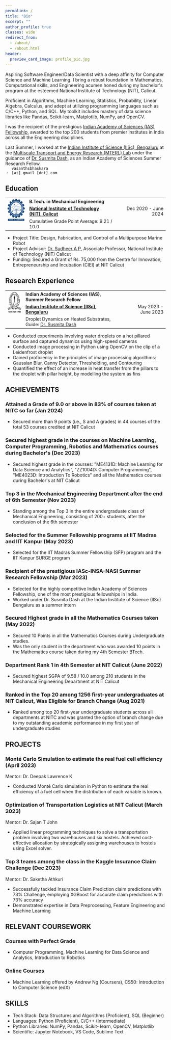 ```yaml
---
permalink: /
title: "Bio"
excerpt: ""
author_profile: true
classes: wide
redirect_from: 
  - /about/
  - /about.html
header:
  preview_card_image: profile_pic.jpg
---
```

Aspiring Software Engineer/Data Scientist with a deep affinity for Computer Science and Machine Learning. I bring a robust foundation in Mathematics, Computational skills, and Engineering acumen honed during my bachelor's program at the esteemed National Institute of Technology (NIT), Calicut.

Proficient in Algorithms, Machine Learning, Statistics, Probability, Linear Algebra, Calculus, and adept at utilizing programming languages such as C/C++, Python, and SQL. My toolkit includes mastery of data science libraries like Pandas, Scikit-learn, Matplotlib, NumPy, and OpenCV.

I was the recipient of the prestigious [Indian Academy of Sciences (IAS) Fellowship](https://webjapps.ias.ac.in/fellowship2023/lists/selectedList.jsp), awarded to the top 200 students from premier institutes in India across all the Engineering disciplines. 

Last Summer, I worked at the <a href="https://iisc.ac.in" target="_blank">Indian Institute of Science (IISc), Bengaluru</a> at the <a href="https://sites.google.com/view/dashresearchlab/people" target="_blank">Multiscale Transport and Energy Research (MTERL) Lab</a> under the guidance of <a href="https://mecheng.iisc.ac.in/people/susmita-dash/" target="_blank">Dr. Susmita Dash</a>, as an Indian Academy of Sciences Summer Research Fellow. <br>
<i class="fas fa-envelope email-link" id="emailicon-high">&nbsp;:&nbsp;&nbsp;</i> 
<code style="color: #000000; background: #ffffff; display: inline-block;">vasanthsbhaskara [at] gmail [dot] com</code>


## Education
<table>
  <tbody>
    <tr>
      <td rowspan="3" style="text-align: center; vertical-align: top;"><img src="./../images/iitg.png" width="70" height="70"></td>
      <td style="text-align: left; vertical-align: top;"><strong>B.Tech. in Mechanical Engineering</strong></td>
      <td></td>
    </tr>
    <tr>
      <td style="text-align: left; vertical-align: top;"><strong><a href="https://www.nitc.ac.in/">National Institute of Technology (NIT), Calicut</a></strong></td>
      <td>&nbsp;</td>
      <td style="text-align: right; vertical-align: top;">Dec 2020 - June 2024</td>
    </tr>
    <tr>
      <td style="text-align: left; vertical-align: top;">Cumulative Grade Point Average: 9.21 / 10.0</td>
      <td></td>
      <td></td>
    </tr>
  </tbody>
</table>

- Project Title: Design, Fabrication, and Control of a Multipurpose Marine Robot
- Project Advisor: [Dr. Sudheer A P](https://nitc.ac.in/department/mechanical-engineering/faculty-and-staff/faculty/8eb95fa4-0e19-4246-aa46-75095a3ec8d8), Associate Professor, National Institute of Technology (NIT) Calicut
- Funding: Secured a Grant of Rs. 75,000 from the Centre for Innovation, Entrepreneurship and Incubation (CIEI) at NIT Calicut

## Research Experience
<table>
  <tbody>
    <tr>
      <td rowspan="3" style="text-align: center; vertical-align: top;"><img src="./../images/iisc.png" width="70" height="70"></td>
      <td style="text-align: left; vertical-align: top;"><strong>Indian Academy of Sciences (IAS), Summer Research Fellow</strong></td>
      <td></td>
    </tr>
    <tr>
      <td style="text-align: left; vertical-align: top;"><strong><a href="https://iisc.ac.in">Indian Institute of Science (IISc), Bengaluru</a></strong></td>
      <td>&nbsp;</td>
      <td style="text-align: right; vertical-align: top;">May 2023 - June 2023</td>
    </tr>
    <tr>
      <td style="text-align: left; vertical-align: top;">Droplet Dynamics on Heated Substrates, Guide: <a href="https://mecheng.iisc.ac.in/people/susmita-dash/" target="_blank">Dr. Susmita Dash</a></td>
      <td></td>
      <td></td>
    </tr>
  </tbody>
</table>

- Conducted experiments involving water droplets on a hot pillared surface and captured dynamics using high-speed cameras
- Conducted image processing in Python using OpenCV on the clip of a Leidenfrost droplet
- Gained proficiency in the principles of image processing algorithms: Gaussian Blur, Canny Detector, Thresholding, and Contouring
- Quantified the effect of an increase in heat transfer from the pillars to the droplet with pillar height, by modelling the system as fins


## ACHIEVEMENTS

### Attained a Grade of 9.0 or above in 83% of courses taken at NITC so far (Jan 2024)
- Secured more than 9 points (i.e., S and A grades) in 44 courses of the total 53 courses credited at NIT Calicut

### Secured highest grade in the courses on Machine Learning, Computer Programming, Robotics and Mathematics courses during Bachelor's (Dec 2023)
- Secured highest grade in the courses: "ME4131D: Machine Learning for Data Science and Analytics", "ZZ1004D: Computer Programming", "ME4023D: Introduction To Robotics" and all the Mathematics courses during Bachelor's at NIT Calicut

### Top 3 in the Mechanical Engineering Department after the end of 6th Semester (Nov 2023)
- Standing among the Top 3 in the entire undergraduate class of Mechanical Engineering, consisting of 200+ students, after the conclusion of the 6th semester

### Selected for the Summer Fellowship programs at IIT Madras and IIT Kanpur (May 2023)
- Selected for the IIT Madras Summer Fellowship (SFP) program and the IIT Kanpur SURGE program

### Recipient of the prestigious IASc-INSA-NASI Summer Research Fellowship (Mar 2023)
- Selected for the highly competitive Indian Academy of Sciences Fellowship, one of the most prestigious fellowships in India.
- Worked under Dr. Susmita Dash at the Indian Institute of Science (IISc) Bengaluru as a summer intern

### Secured Highest grade in all the Mathematics Courses taken (May 2022)
- Secured 10 Points in all the Mathematics Courses during Undergraduate studies.
- Was the only student in the department who was awarded 10 points in the Mathematics course taken during my 4th Semester BTech.

### Department Rank 1 in 4th Semester at NIT Calicut (June 2022)
- Secured highest SGPA of 9.58 / 10.0 among 210 students in the Mechanical Engineering Department at NIT Calicut

### Ranked in the Top 20 among 1256 first-year undergraduates at NIT Calicut, Was Eligible for Branch Change (Aug 2021)
- Ranked among top 20 first-year undergraduate students across all departments at NITC and was granted the option of branch change due to my outstanding academic performance in my first year of undergraduate studies

## PROJECTS

### Monté Carlo Simulation to estimate the real fuel cell efficiency (April 2023)
Mentor: Dr. Deepak Lawrence K
- Conducted Monté Carlo simulation in Python to estimate the real efficiency of a fuel cell when the distribution of each variable is known.

### Optimization of Transportation Logistics at NIT Calicut (March 2023)
Mentor: Dr. Sajan T John
- Applied linear programming techniques to solve a transportation problem involving two warehouses and six hostels. Achieved cost-effective allocation by strategically assigning warehouses to hostels using Excel solver.

### Top 3 teams among the class in the Kaggle Insurance Claim Challenge (Dec 2023)
Mentor: Dr. Saketha Athkuri
- Successfully tackled Insurance Claim Prediction claim predictions with 73% Challenge, employing XGBoost for accurate claim predictions with 73% accuracy
- Demonstrated expertise in Data Preprocessing, Feature Engineering and Machine Learning

## RELEVANT COURSEWORK

### Courses with Perfect Grade
- Computer Programming, Machine Learning for Data Science and Analytics, Introduction to Robotics

### Online Courses
- Machine Learning offered by Andrew Ng (Coursera), CS50: Introduction to Computer Science (edX)

## SKILLS

- Tech Stack: Data Structures and Algorithms (Proficient), SQL (Beginner)
- Languages: Python (Proficient), C/C++ (Intermediate)
- Python Libraries: NumPy, Pandas, Scikit- learn, OpenCV, Matplotlib 
- Scientific: Jupyter Notebook, VS Code, Sublime Text